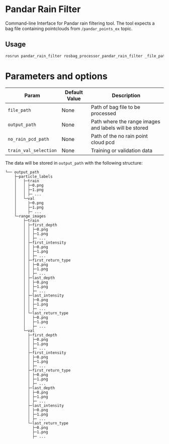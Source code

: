# Pandar Rain Filter

Command-line Interface for Pandar rain filtering tool. The tool expects a bag file containing pointclouds from `/pandar_points_ex` topic.

## Usage

```sh
rosrun pandar_rain_filter rosbag_processor_pandar_rain_filter _file_path:=[bag file path] _output_path:=[output_path] _no_rain_pcd_path:=[no_rain_pcd] _train_val_selection:=[train/val]
```

# Parameters and options

 |Param|Default Value|Description|
 |---|---|---|
 |`file_path`|None|Path of bag file to be processed|
 |`output_path`|None|Path where the range images and labels will be stored|
 |`no_rain_pcd_path`|None|Path of the no rain point cloud pcd|
 |`train_val_selection`|None|Training or validation data|


The data will be stored in `output_path` with the following structure:

```
└── output_path
    ├─particle_labels
    │   ├─train
    │  	│ ├─0.png
    │   │ ├─1.png
    │   │ ├─ ...
    │   └─val
    │  	  ├─0.png
    │     ├─1.png
    │     ├─ ...
    └─range_images
        ├─train
        │ ├─first_depth
        │ │ ├─0.png
        │ │ ├─1.png
        │ │ ├─ ...
        │ ├─first_intensity
        │ │ ├─0.png
        │ │ ├─1.png
        │ │ ├─ ...
        │ ├─first_return_type
        │ │ ├─0.png
        │ │ ├─1.png
        │ │ ├─ ...
        │ ├─last_depth
        │ │ ├─0.png
        │ │ ├─1.png
        │ │ ├─ ...
        │ ├─last_intensity
        │ │ ├─0.png
        │ │ ├─1.png
        │ │ ├─ ...
        │ └─last_return_type
        │   ├─0.png
        │   ├─1.png
        │   ├─ ...
        └─val
          ├─first_depth
          │ ├─0.png
          │ ├─1.png
          │ ├─ ...
          ├─first_intensity
          │ ├─0.png
          │ ├─1.png
          │ ├─ ...
          ├─first_return_type
          │ ├─0.png
          │ ├─1.png
          │ ├─ ...
          ├─last_depth
          │ ├─0.png
          │ ├─1.png
          │ ├─ ...
          ├─last_intensity
          │ ├─0.png
          │ ├─1.png
          │ ├─ ...
          └─last_return_type
            ├─0.png
            ├─1.png
            ├─ ...
